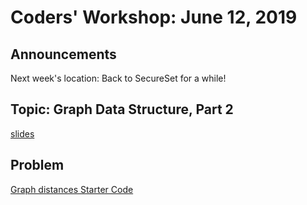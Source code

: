 # Coders' Workshop: June 12, 2019

## Announcements
Next week's location: Back to SecureSet for a while!  

## Topic: Graph Data Structure, Part 2

[slides](https://slides.com/bbyunis/coder-s-workshop-2-5-7-9-11)

## Problem

[Graph distances Starter Code](https://github.com/andy-young/Coders-Workshop/blob/master/Coding-Challenges/graph-distances/starterGraph.js)
